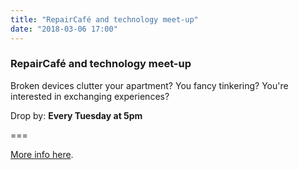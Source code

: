 ```yaml
---
title: "RepairCafé and technology meet-up"
date: "2018-03-06 17:00"
---
```


### RepairCafé and technology meet-up

Broken devices clutter your apartment?
You fancy tinkering?
You're interested in exchanging experiences?

Drop by: **Every Tuesday at 5pm**

===

[More info here](../../about/repaircafe).
